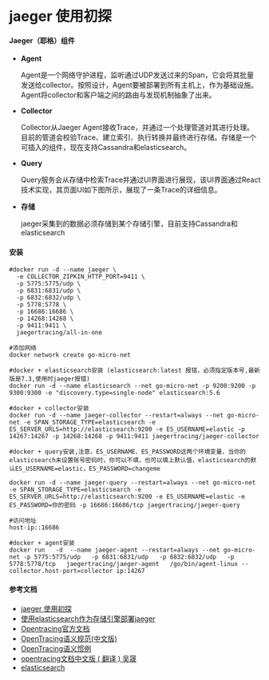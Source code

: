 # jaeger 使用初探

#### Jaeger（耶格）组件

- **Agent**

  Agent是一个网络守护进程，监听通过UDP发送过来的Span，它会将其批量发送给collector。按照设计，Agent要被部署到所有主机上，作为基础设施。Agent将collector和客户端之间的路由与发现机制抽象了出来。

- **Collector**

  Collector从Jaeger Agent接收Trace，并通过一个处理管道对其进行处理。目前的管道会校验Trace、建立索引、执行转换并最终进行存储。存储是一个可插入的组件，现在支持Cassandra和elasticsearch。

- **Query**

  Query服务会从存储中检索Trace并通过UI界面进行展现，该UI界面通过React技术实现，其页面UI如下图所示，展现了一条Trace的详细信息。

- **存储**

  jaeger采集到的数据必须存储到某个存储引擎，目前支持Cassandra和elasticsearch
  
  

#### 安装

```
#docker run -d --name jaeger \
  -e COLLECTOR_ZIPKIN_HTTP_PORT=9411 \
  -p 5775:5775/udp \
  -p 6831:6831/udp \
  -p 6832:6832/udp \
  -p 5778:5778 \
  -p 16686:16686 \
  -p 14268:14268 \
  -p 9411:9411 \
  jaegertracing/all-in-one

#添加网络
docker network create go-micro-net

#docker + elasticsearch安装 (elasticsearch:latest 报错，必须指定版本号,最新版是7.3,使用时jaeger报错)
docker run -d --name elasticsearch --net go-micro-net -p 9200:9200 -p 9300:9300 -e "discovery.type=single-node" elasticsearch:5.6
  
#docker + collector安装
docker run -d --name jaeger-collector --restart=always --net go-micro-net -e SPAN_STORAGE_TYPE=elasticsearch -e ES_SERVER_URLS=http://elasticsearch:9200 -e ES_USERNAME=elastic -p 14267:14267 -p 14268:14268 -p 9411:9411 jaegertracing/jaeger-collector

#docker + query安装,注意，ES_USERNAME、ES_PASSWORD这两个环境变量，当你的elasticsearch未设置账号密码时，你可以不填，也可以填上默认值，elasticsearch的默认ES_USERNAME=elastic，ES_PASSWORD=changeme

docker run -d --name jaeger-query --restart=always --net go-micro-net -e SPAN_STORAGE_TYPE=elasticsearch -e ES_SERVER_URLS=http://elasticsearch:9200 -e ES_USERNAME=elastic -e ES_PASSWORD=你的密码 -p 16686:16686/tcp jaegertracing/jaeger-query

#访问地址
host-ip::16686

#docker + agent安装
docker run   -d  --name jaeger-agent --restart=always --net go-micro-net -p 5775:5775/udp   -p 6831:6831/udp   -p 6832:6832/udp   -p 5778:5778/tcp   jaegertracing/jaeger-agent   /go/bin/agent-linux --collector.host-port=collector ip:14267
```



#### 参考文档

- [jaeger 使用初探](https://www.cnblogs.com/chopper-poet/p/10743141.html)
- [使用elasticsearch作为存储引擎部署jaeger](https://my.oschina.net/u/2548090/blog/1821372)
- [Opentracing官方文档](https://github.com/opentracing/specification)
- [OpenTracing语义规范(中文版)](https://segmentfault.com/a/1190000008895129)
- [OpenTracing语义惯例](https://opentracing-contrib.github.io/opentracing-specification-zh/semantic_conventions.html)
- [opentracing文档中文版 ( 翻译 ) 吴晟](https://wu-sheng.gitbooks.io/opentracing-io/content/)
- [elasticsearch](https://www.elastic.co/guide/en/elasticsearch/reference/5.6/docker.html)